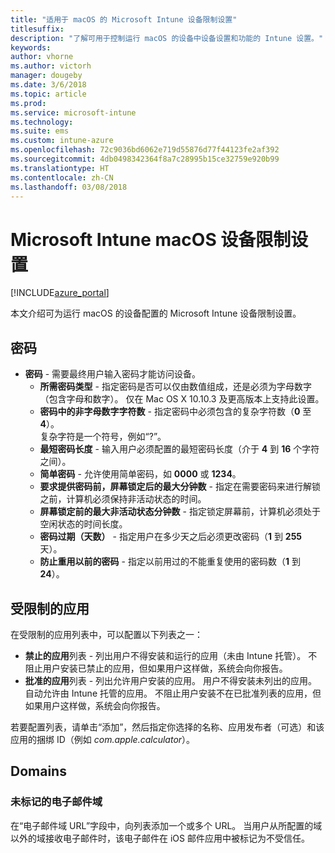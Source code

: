 ```yaml
---
title: "适用于 macOS 的 Microsoft Intune 设备限制设置"
titlesuffix: 
description: "了解可用于控制运行 macOS 的设备中设备设置和功能的 Intune 设置。"
keywords: 
author: vhorne
ms.author: victorh
manager: dougeby
ms.date: 3/6/2018
ms.topic: article
ms.prod: 
ms.service: microsoft-intune
ms.technology: 
ms.suite: ems
ms.custom: intune-azure
ms.openlocfilehash: 72c9036bd6062e719d55876d77f44123fe2af392
ms.sourcegitcommit: 4db0498342364f8a7c28995b15ce32759e920b99
ms.translationtype: HT
ms.contentlocale: zh-CN
ms.lasthandoff: 03/08/2018
---
```

# <a name="microsoft-intune-macos-device-restriction-settings"></a>Microsoft Intune macOS 设备限制设置

[!INCLUDE[azure_portal](./includes/azure_portal.md)]

本文介绍可为运行 macOS 的设备配置的 Microsoft Intune 设备限制设置。

## <a name="password"></a>密码
-   **密码** - 需要最终用户输入密码才能访问设备。
    -   **所需密码类型** - 指定密码是否可以仅由数值组成，还是必须为字母数字（包含字母和数字）。 仅在 Mac OS X 10.10.3 及更高版本上支持此设置。
    -   **密码中的非字母数字字符数** - 指定密码中必须包含的复杂字符数（**0** 至 **4**）。<br>复杂字符是一个符号，例如“?”。
    -   **最短密码长度** - 输入用户必须配置的最短密码长度（介于 **4** 到 **16** 个字符之间）。
    -   **简单密码** - 允许使用简单密码，如 **0000** 或 **1234**。
    -   **要求提供密码前，屏幕锁定后的最大分钟数** - 指定在需要密码来进行解锁之前，计算机必须保持非活动状态的时间。
    -   **屏幕锁定前的最大非活动状态分钟数** - 指定锁定屏幕前，计算机必须处于空闲状态的时间长度。
    -   **密码过期（天数）** - 指定用户在多少天之后必须更改密码（**1** 到 **255** 天）。
    -   **防止重用以前的密码** - 指定以前用过的不能重复使用的密码数（**1** 到 **24**）。

## <a name="restricted-apps"></a>受限制的应用

在受限制的应用列表中，可以配置以下列表之一：

- **禁止的应用**列表 - 列出用户不得安装和运行的应用（未由 Intune 托管）。 不阻止用户安装已禁止的应用，但如果用户这样做，系统会向你报告。
- **批准的应用**列表 - 列出允许用户安装的应用。 用户不得安装未列出的应用。 自动允许由 Intune 托管的应用。 不阻止用户安装不在已批准列表的应用，但如果用户这样做，系统会向你报告。

若要配置列表，请单击“添加”，然后指定你选择的名称、应用发布者（可选）和该应用的捆绑 ID（例如 *com.apple.calculator*）。

## <a name="domains"></a>Domains

### <a name="unmarked-email-domains"></a>未标记的电子邮件域

在“电子邮件域 URL”字段中，向列表添加一个或多个 URL。 当用户从所配置的域以外的域接收电子邮件时，该电子邮件在 iOS 邮件应用中被标记为不受信任。

